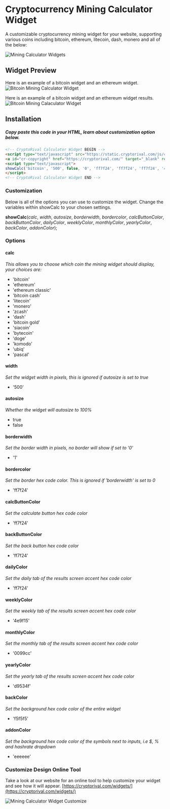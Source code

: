 # Cryptocurrency Mining Calculator Widget
A customizable cryptocurrency mining widget for your website, supporting various coins including bitcoin, ethereum, litecoin, dash, monero and all of the below:

![Mining Calculator Widgets](https://cryptorival.s3.amazonaws.com/media/mining-calc-widgets.png)

## Widget Preview
Here is an example of a bitcoin widget and an ethereum widget.
![Bitcoin Mining Calculator Widget](https://cryptorival.s3.amazonaws.com/media/mining-calc-widget.png)

Here is an example of a bitcoin widget and an ethereum widget results.
![Bitcoin Mining Calaculator Widget](https://cryptorival.s3.amazonaws.com/media/mining-calc-widget-result.png)

## Installation

##### Copy paste this code in your HTML, learn about customization option below.
```html
<!-- CryptoRival Calculator Widget BEGIN -->
<script type="text/javascript" src="https://static.cryptorival.com/js/calcwidget.js"></script>
<a id="cr-copyright" href="https://cryptorival.com/" target="_blank" rel="nofollow">Powered by CryptoRival</a>
<script type="text/javascript">
showCalc('bitcoin', '500', false, '0', 'ff7f24', 'ff7f24', 'ff7f24', '4e9f15', '09c', 'f0ad4e', 'd9534f', 'f5f5f5', 'eee');
</script>
<!-- CryptoRival Calculator Widget END -->
```

### Customization
Below is all of the options you can use to customize the widget. Change the variables within showCalc to your chosen settings.

**showCalc**(*calc*, *width*, *autosize*, *borderwidth*, *bordercolor*, *calcButtonColor*, *backButtonColor*,
	*dailyColor*, *weeklyColor*, *monthlyColor*, *yearlyColor*, *backColor*, *addonColor*);


### Options

#### calc
_This allows you to choose which coin the mining widget should display, your choices are:_
* 'bitcoin'
* 'ethereum'
* 'ethereum classic'
* 'bitcoin cash'
* 'litecoin'
* 'monero'
* 'zcash'
* 'dash'
* 'bitcoin gold'
* 'siacoin'
* 'bytecoin'
* 'doge'
* 'komodo'
* 'ubiq'
* 'pascal'

#### width
_Set the widget width in pixels, this is ignored if autosize is set to true_
* '500'

#### autosize
_Whether the widget will autosize to 100%_
* true
* false

#### borderwidth
_Set the border width in pixels, no border will show if set to '0'_
* '1'

#### bordercolor
_Set the border hex code color. This is ignored if 'borderwidth' is set to 0_
* 'ff7f24'

#### calcButtonColor
_Set the calculate button hex code color_
* 'ff7f24'

#### backButtonColor
_Set the back button hex code color_
* 'ff7f24'

#### dailyColor
_Set the daily tab of the results screen accent hex code color_
* 'ff7f24'

#### weeklyColor
_Set the weekly tab of the results screen accent hex code color_
* '4e9f15'

#### monthlyColor
_Set the monthly tab of the results screen accent hex code color_
* '0099cc'

#### yearlyColor
_Set the yearly tab of the results screen accent hex code color_
* 'd9534f'

#### backColor
_Set the background hex code color of the entire widget_
* 'f5f5f5'

#### addonColor
_Set the background hex code color of the symbols next to inputs, i.e $, % and hashrate dropdown_
* 'eeeeee'

### Customize Design Online Tool

Take a look at our website for an online tool to help customize your widget and see how it will appear. [https://cryptorival.com/widgets/](https://cryptorival.com/widgets/)

![Mining Calculator Widget Customize](https://cryptorival.s3.amazonaws.com/media/mining-calc-widget-customize-tool.png)

